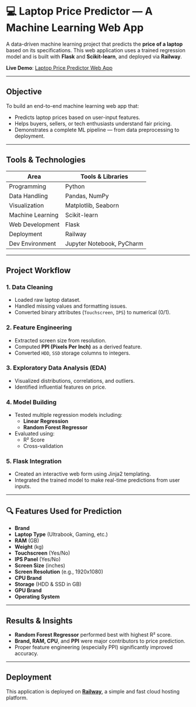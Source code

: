 # 💻 Laptop Price Predictor — A Machine Learning Web App

A data-driven machine learning project that predicts the **price of a laptop** based on its specifications. This web application uses a trained regression model and is built with **Flask** and **Scikit-learn**, and deployed via **Railway**.

**Live Demo**: [Laptop Price Predictor Web App](https://web-production-5d5f.up.railway.app/)

---

## Objective

To build an end-to-end machine learning web app that:
- Predicts laptop prices based on user-input features.
- Helps buyers, sellers, or tech enthusiasts understand fair pricing.
- Demonstrates a complete ML pipeline — from data preprocessing to deployment.

---

## Tools & Technologies

| Area              | Tools & Libraries                             |
|-------------------|-----------------------------------------------|
| Programming       | Python                                        |
| Data Handling     | Pandas, NumPy                                 |
| Visualization     | Matplotlib, Seaborn                           |
| Machine Learning  | Scikit-learn                                  |
| Web Development   | Flask                                         |
| Deployment        | Railway                                       |
| Dev Environment   | Jupyter Notebook, PyCharm                    |

---

## Project Workflow

### 1. Data Cleaning
- Loaded raw laptop dataset.
- Handled missing values and formatting issues.
- Converted binary attributes (`Touchscreen`, `IPS`) to numerical (0/1).

### 2. Feature Engineering
- Extracted screen size from resolution.
- Computed **PPI (Pixels Per Inch)** as a derived feature.
- Converted `HDD`, `SSD` storage columns to integers.

### 3. Exploratory Data Analysis (EDA)
- Visualized distributions, correlations, and outliers.
- Identified influential features on price.

### 4. Model Building
- Tested multiple regression models including:
  - **Linear Regression**
  - **Random Forest Regressor**
- Evaluated using:
  - R² Score
  - Cross-validation

### 5. Flask Integration
- Created an interactive web form using Jinja2 templating.
- Integrated the trained model to make real-time predictions from user inputs.

---

## 🔍 Features Used for Prediction

- **Brand** 
- **Laptop Type** (Ultrabook, Gaming, etc.)
- **RAM** (GB)
- **Weight** (kg)
- **Touchscreen** (Yes/No)
- **IPS Panel** (Yes/No)
- **Screen Size** (inches)
- **Screen Resolution** (e.g., 1920x1080)
- **CPU Brand**
- **Storage** (HDD & SSD in GB)
- **GPU Brand**
- **Operating System**

---

## Results & Insights

- **Random Forest Regressor** performed best with highest R² score.
- **Brand, RAM, CPU**, and **PPI** were major contributors to price prediction.
- Proper feature engineering (especially PPI) significantly improved accuracy.

---

## Deployment

This application is deployed on **[Railway](https://railway.app/)**, a simple and fast cloud hosting platform.
